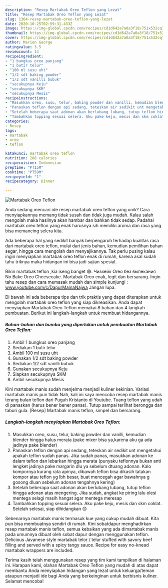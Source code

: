 ```yaml
---
description: "Resep Martabak Oreo Teflon yang Lezat"
title: "Resep Martabak Oreo Teflon yang Lezat"
slug: 1364-resep-martabak-oreo-teflon-yang-lezat
date: 2020-10-25T02:59:31.433Z
image: https://img-global.cpcdn.com/recipes/cd1d642a7a0a3f18/751x532cq70/martabak-oreo-teflon-foto-resep-utama.jpg
thumbnail: https://img-global.cpcdn.com/recipes/cd1d642a7a0a3f18/751x532cq70/martabak-oreo-teflon-foto-resep-utama.jpg
cover: https://img-global.cpcdn.com/recipes/cd1d642a7a0a3f18/751x532cq70/martabak-oreo-teflon-foto-resep-utama.jpg
author: Marion George
ratingvalue: 3.5
reviewcount: 13
recipeingredient:
- "1 bungkus oreo panjang"
- "1 butir telur"
- "100 ml susu uht"
- "1/2 sdt baking powder"
- "1/2 sdt vanilli bubuk"
- "secukupnya Keju"
- "secukupnya SKM"
- "secukupnya Mesis"
recipeinstructions:
- "Masukkan oreo, susu, telur, baking powder dan vanilli, kemudian blender hingga halus merata (pake mixer bisa ya,karena aku ga ada jadinya pake blender)"
- "Panaskan teflon dengan api sedang, teteskan air sedikit unt mengetahui apakah teflon sudah panas. Jika sudah panas, masukkan adonan ke dalam teflon dan lebarkan hingga merata (punyaku teflonnya bukan anti lengket jadinya pake margarin dlu ya sebelum dtuang adonan. Kalo kompornya kurang rata apinya, dibawah teflon bisa dikasih tatakan kompor atau teflon yg lbh besar, buat mencegah agar bawahnya g gosong dluan sebelum adonan tengahnya kering)"
- "Setelah beberapa saat adonan akan berlubang lubang, tutup teflon hingga adonan atas mengering. Jika sudah, angkat ke piring lalu olesi mentega selagi masih hangat agar mentega meresap"
- "Tambahkan topping sesuai selera. Aku pake keju, mesis dan skm coklat. Setelah selesai, siap dihidangkan 😊"
categories:
- Resep
tags:
- martabak
- oreo
- teflon

katakunci: martabak oreo teflon 
nutrition: 208 calories
recipecuisine: Indonesian
preptime: "PT15M"
cooktime: "PT59M"
recipeyield: "1"
recipecategory: Dinner

---
```



![Martabak Oreo Teflon](https://img-global.cpcdn.com/recipes/cd1d642a7a0a3f18/751x532cq70/martabak-oreo-teflon-foto-resep-utama.jpg)

Anda sedang mencari ide resep martabak oreo teflon yang unik? Cara menyiapkannya memang tidak susah dan tidak juga mudah. Kalau salah mengolah maka hasilnya akan hambar dan bahkan tidak sedap. Padahal martabak oreo teflon yang enak harusnya sih memiliki aroma dan rasa yang bisa memancing selera kita.

Ada beberapa hal yang sedikit banyak berpengaruh terhadap kualitas rasa dari martabak oreo teflon, mulai dari jenis bahan, kemudian pemilihan bahan segar, hingga cara mengolah dan menyajikannya. Tak perlu pusing kalau ingin menyiapkan martabak oreo teflon enak di rumah, karena asal sudah tahu triknya maka hidangan ini bisa jadi sajian spesial.

Bikin martabak teflon ,kia iseng banget 😅. Чизкейк Oreo без выпекания No Bake Oreo Cheesecake. Martabak Oreo enak, legit dan bersarang. Ingin tahu resep dan cara memasak mudah dan simple kunjungi : www.youtube.com/c/DapurMamaNajwa Jangan lupa.


Di bawah ini ada beberapa tips dan trik praktis yang dapat diterapkan untuk mengolah martabak oreo teflon yang siap dikreasikan. Anda dapat menyiapkan Martabak Oreo Teflon memakai 8 bahan dan 4 langkah pembuatan. Berikut ini langkah-langkah untuk membuat hidangannya.

<!--inarticleads1-->

##### Bahan-bahan dan bumbu yang diperlukan untuk pembuatan Martabak Oreo Teflon:

1. Ambil 1 bungkus oreo panjang
1. Sediakan 1 butir telur
1. Ambil 100 ml susu uht
1. Gunakan 1/2 sdt baking powder
1. Sediakan 1/2 sdt vanilli bubuk
1. Gunakan secukupnya Keju
1. Siapkan secukupnya SKM
1. Ambil secukupnya Mesis


Kini martabak manis sudah menjelma menjadi kuliner kekinian. Variasi martabak manis pun tidak Nah, kali ini saya mencoba resep martabak manis terang bulan teflon dari Puguh Kristanto di Youtube. Tuang teflon yang udah di panaskan (harus bener bener panas). Tutup sampai terlihat berongga dan taburi gula. [Resep] Martabak manis teflon, simpel dan bersarang. 

<!--inarticleads2-->

##### Langkah-langkah menyiapkan Martabak Oreo Teflon:

1. Masukkan oreo, susu, telur, baking powder dan vanilli, kemudian blender hingga halus merata (pake mixer bisa ya,karena aku ga ada jadinya pake blender)
1. Panaskan teflon dengan api sedang, teteskan air sedikit unt mengetahui apakah teflon sudah panas. Jika sudah panas, masukkan adonan ke dalam teflon dan lebarkan hingga merata (punyaku teflonnya bukan anti lengket jadinya pake margarin dlu ya sebelum dtuang adonan. Kalo kompornya kurang rata apinya, dibawah teflon bisa dikasih tatakan kompor atau teflon yg lbh besar, buat mencegah agar bawahnya g gosong dluan sebelum adonan tengahnya kering)
1. Setelah beberapa saat adonan akan berlubang lubang, tutup teflon hingga adonan atas mengering. Jika sudah, angkat ke piring lalu olesi mentega selagi masih hangat agar mentega meresap
1. Tambahkan topping sesuai selera. Aku pake keju, mesis dan skm coklat. Setelah selesai, siap dihidangkan 😊


Sebenarnya martabak manis termasuk kue yang cukup mudah dibuat. Kita pun bisa membuatnya sendiri di rumah. Kini sobatdapur menghadirkan resep martabak manis teflon, semua kebaikan yang ada dimartabak manis pada umumnya dibuat oleh sobat dapur dengan menggunakan teflon. Delicious Javanese style martabak telor / telur stuffed with savory beef filling and served with a spicy tangy sauce. Recipe for easy no-knead martabak wrappers are included. 

Terima kasih telah menggunakan resep yang tim kami tampilkan di halaman ini. Harapan kami, olahan Martabak Oreo Teflon yang mudah di atas dapat membantu Anda menyiapkan hidangan yang lezat untuk keluarga/teman ataupun menjadi ide bagi Anda yang berkeinginan untuk berbisnis kuliner. Selamat mencoba!
